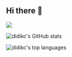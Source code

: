 ## Hi there 👋

![](https://komarev.com/ghpvc/?username=didikc&color=5b92e5)

![didikc's GitHub stats](https://github-readme-stats.vercel.app/api?username=didikc&theme=default&show_icons=true)

![didikc's top languages](https://github-readme-stats.vercel.app/api/top-langs/?username=didikc&layout=compact&theme=default)

